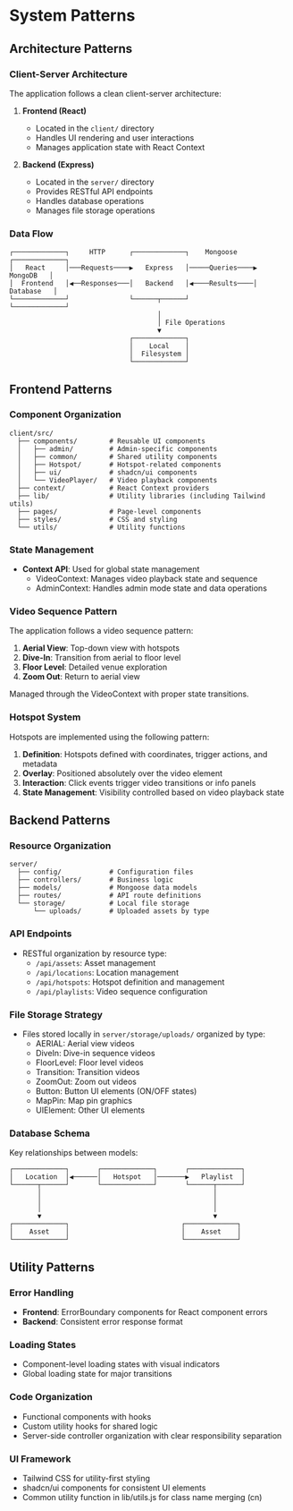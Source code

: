 # System Patterns

## Architecture Patterns

### Client-Server Architecture

The application follows a clean client-server architecture:

1. **Frontend (React)**

   - Located in the `client/` directory
   - Handles UI rendering and user interactions
   - Manages application state with React Context

2. **Backend (Express)**
   - Located in the `server/` directory
   - Provides RESTful API endpoints
   - Handles database operations
   - Manages file storage operations

### Data Flow

```
┌─────────────┐     HTTP      ┌─────────────┐    Mongoose    ┌─────────────┐
│   React     │───Requests────▶   Express   │─────Queries────▶   MongoDB   │
│  Frontend   │◀──Responses───│   Backend   │◀────Results────│  Database   │
└─────────────┘               └──────┬──────┘                └─────────────┘
                                     │
                                     │ File Operations
                                     ▼
                              ┌─────────────┐
                              │    Local    │
                              │  Filesystem │
                              └─────────────┘
```

## Frontend Patterns

### Component Organization

```
client/src/
  ├── components/        # Reusable UI components
  │   ├── admin/         # Admin-specific components
  │   ├── common/        # Shared utility components
  │   ├── Hotspot/       # Hotspot-related components
  │   ├── ui/            # shadcn/ui components
  │   └── VideoPlayer/   # Video playback components
  ├── context/           # React Context providers
  ├── lib/               # Utility libraries (including Tailwind utils)
  ├── pages/             # Page-level components
  ├── styles/            # CSS and styling
  └── utils/             # Utility functions
```

### State Management

- **Context API**: Used for global state management
  - VideoContext: Manages video playback state and sequence
  - AdminContext: Handles admin mode state and data operations

### Video Sequence Pattern

The application follows a video sequence pattern:

1. **Aerial View**: Top-down view with hotspots
2. **Dive-In**: Transition from aerial to floor level
3. **Floor Level**: Detailed venue exploration
4. **Zoom Out**: Return to aerial view

Managed through the VideoContext with proper state transitions.

### Hotspot System

Hotspots are implemented using the following pattern:

1. **Definition**: Hotspots defined with coordinates, trigger actions, and metadata
2. **Overlay**: Positioned absolutely over the video element
3. **Interaction**: Click events trigger video transitions or info panels
4. **State Management**: Visibility controlled based on video playback state

## Backend Patterns

### Resource Organization

```
server/
  ├── config/            # Configuration files
  ├── controllers/       # Business logic
  ├── models/            # Mongoose data models
  ├── routes/            # API route definitions
  └── storage/           # Local file storage
      └── uploads/       # Uploaded assets by type
```

### API Endpoints

- RESTful organization by resource type:
  - `/api/assets`: Asset management
  - `/api/locations`: Location management
  - `/api/hotspots`: Hotspot definition and management
  - `/api/playlists`: Video sequence configuration

### File Storage Strategy

- Files stored locally in `server/storage/uploads/` organized by type:
  - AERIAL: Aerial view videos
  - DiveIn: Dive-in sequence videos
  - FloorLevel: Floor level videos
  - Transition: Transition videos
  - ZoomOut: Zoom out videos
  - Button: Button UI elements (ON/OFF states)
  - MapPin: Map pin graphics
  - UIElement: Other UI elements

### Database Schema

Key relationships between models:

```
┌─────────────┐       ┌─────────────┐       ┌─────────────┐
│   Location  │◀──────│   Hotspot   │───────▶   Playlist  │
└──────┬──────┘       └─────────────┘       └──────┬──────┘
       │                                           │
       │                                           │
       │                                           │
       ▼                                           ▼
┌─────────────┐                            ┌─────────────┐
│    Asset    │                            │    Asset    │
└─────────────┘                            └─────────────┘
```

## Utility Patterns

### Error Handling

- **Frontend**: ErrorBoundary components for React component errors
- **Backend**: Consistent error response format

### Loading States

- Component-level loading states with visual indicators
- Global loading state for major transitions

### Code Organization

- Functional components with hooks
- Custom utility hooks for shared logic
- Server-side controller organization with clear responsibility separation

### UI Framework

- Tailwind CSS for utility-first styling
- shadcn/ui components for consistent UI elements
- Common utility function in lib/utils.js for class name merging (cn)
